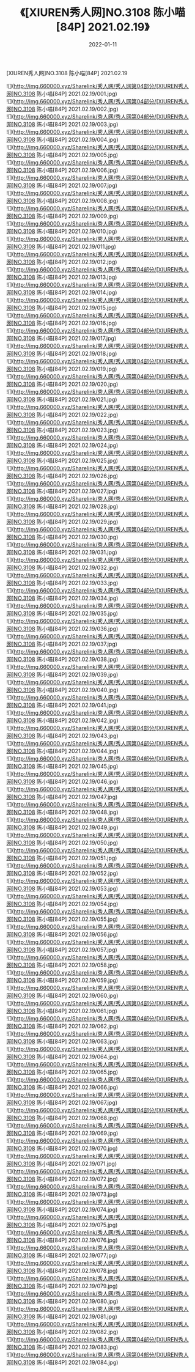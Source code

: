 ﻿---
layout: post
title:  《[XIUREN秀人网]NO.3108 陈小喵[84P] 2021.02.19》
date:   2022-01-11
img: http://img.660000.xyz/Sharelink/秀人网/秀人网第04部分/[XIUREN秀人网]NO.3108 陈小喵[84P] 2021.02.19/000.jpg
categories: [美女, 清纯, 唯美]
---

[XIUREN秀人网]NO.3108 陈小喵[84P] 2021.02.19

 ![](http://img.660000.xyz/Sharelink/秀人网/秀人网第04部分/[XIUREN秀人网]NO.3108 陈小喵[84P] 2021.02.19/001.jpg) <br>![](http://img.660000.xyz/Sharelink/秀人网/秀人网第04部分/[XIUREN秀人网]NO.3108 陈小喵[84P] 2021.02.19/002.jpg) <br>![](http://img.660000.xyz/Sharelink/秀人网/秀人网第04部分/[XIUREN秀人网]NO.3108 陈小喵[84P] 2021.02.19/003.jpg) <br>![](http://img.660000.xyz/Sharelink/秀人网/秀人网第04部分/[XIUREN秀人网]NO.3108 陈小喵[84P] 2021.02.19/004.jpg) <br>![](http://img.660000.xyz/Sharelink/秀人网/秀人网第04部分/[XIUREN秀人网]NO.3108 陈小喵[84P] 2021.02.19/005.jpg) <br>![](http://img.660000.xyz/Sharelink/秀人网/秀人网第04部分/[XIUREN秀人网]NO.3108 陈小喵[84P] 2021.02.19/006.jpg) <br>![](http://img.660000.xyz/Sharelink/秀人网/秀人网第04部分/[XIUREN秀人网]NO.3108 陈小喵[84P] 2021.02.19/007.jpg) <br>![](http://img.660000.xyz/Sharelink/秀人网/秀人网第04部分/[XIUREN秀人网]NO.3108 陈小喵[84P] 2021.02.19/008.jpg) <br>![](http://img.660000.xyz/Sharelink/秀人网/秀人网第04部分/[XIUREN秀人网]NO.3108 陈小喵[84P] 2021.02.19/009.jpg) <br>![](http://img.660000.xyz/Sharelink/秀人网/秀人网第04部分/[XIUREN秀人网]NO.3108 陈小喵[84P] 2021.02.19/010.jpg) <br>![](http://img.660000.xyz/Sharelink/秀人网/秀人网第04部分/[XIUREN秀人网]NO.3108 陈小喵[84P] 2021.02.19/011.jpg) <br>![](http://img.660000.xyz/Sharelink/秀人网/秀人网第04部分/[XIUREN秀人网]NO.3108 陈小喵[84P] 2021.02.19/012.jpg) <br>![](http://img.660000.xyz/Sharelink/秀人网/秀人网第04部分/[XIUREN秀人网]NO.3108 陈小喵[84P] 2021.02.19/013.jpg) <br>![](http://img.660000.xyz/Sharelink/秀人网/秀人网第04部分/[XIUREN秀人网]NO.3108 陈小喵[84P] 2021.02.19/014.jpg) <br>![](http://img.660000.xyz/Sharelink/秀人网/秀人网第04部分/[XIUREN秀人网]NO.3108 陈小喵[84P] 2021.02.19/015.jpg) <br>![](http://img.660000.xyz/Sharelink/秀人网/秀人网第04部分/[XIUREN秀人网]NO.3108 陈小喵[84P] 2021.02.19/016.jpg) <br>![](http://img.660000.xyz/Sharelink/秀人网/秀人网第04部分/[XIUREN秀人网]NO.3108 陈小喵[84P] 2021.02.19/017.jpg) <br>![](http://img.660000.xyz/Sharelink/秀人网/秀人网第04部分/[XIUREN秀人网]NO.3108 陈小喵[84P] 2021.02.19/018.jpg) <br>![](http://img.660000.xyz/Sharelink/秀人网/秀人网第04部分/[XIUREN秀人网]NO.3108 陈小喵[84P] 2021.02.19/019.jpg) <br>![](http://img.660000.xyz/Sharelink/秀人网/秀人网第04部分/[XIUREN秀人网]NO.3108 陈小喵[84P] 2021.02.19/020.jpg) <br>![](http://img.660000.xyz/Sharelink/秀人网/秀人网第04部分/[XIUREN秀人网]NO.3108 陈小喵[84P] 2021.02.19/021.jpg) <br>![](http://img.660000.xyz/Sharelink/秀人网/秀人网第04部分/[XIUREN秀人网]NO.3108 陈小喵[84P] 2021.02.19/022.jpg) <br>![](http://img.660000.xyz/Sharelink/秀人网/秀人网第04部分/[XIUREN秀人网]NO.3108 陈小喵[84P] 2021.02.19/023.jpg) <br>![](http://img.660000.xyz/Sharelink/秀人网/秀人网第04部分/[XIUREN秀人网]NO.3108 陈小喵[84P] 2021.02.19/024.jpg) <br>![](http://img.660000.xyz/Sharelink/秀人网/秀人网第04部分/[XIUREN秀人网]NO.3108 陈小喵[84P] 2021.02.19/025.jpg) <br>![](http://img.660000.xyz/Sharelink/秀人网/秀人网第04部分/[XIUREN秀人网]NO.3108 陈小喵[84P] 2021.02.19/026.jpg) <br>![](http://img.660000.xyz/Sharelink/秀人网/秀人网第04部分/[XIUREN秀人网]NO.3108 陈小喵[84P] 2021.02.19/027.jpg) <br>![](http://img.660000.xyz/Sharelink/秀人网/秀人网第04部分/[XIUREN秀人网]NO.3108 陈小喵[84P] 2021.02.19/028.jpg) <br>![](http://img.660000.xyz/Sharelink/秀人网/秀人网第04部分/[XIUREN秀人网]NO.3108 陈小喵[84P] 2021.02.19/029.jpg) <br>![](http://img.660000.xyz/Sharelink/秀人网/秀人网第04部分/[XIUREN秀人网]NO.3108 陈小喵[84P] 2021.02.19/030.jpg) <br>![](http://img.660000.xyz/Sharelink/秀人网/秀人网第04部分/[XIUREN秀人网]NO.3108 陈小喵[84P] 2021.02.19/031.jpg) <br>![](http://img.660000.xyz/Sharelink/秀人网/秀人网第04部分/[XIUREN秀人网]NO.3108 陈小喵[84P] 2021.02.19/032.jpg) <br>![](http://img.660000.xyz/Sharelink/秀人网/秀人网第04部分/[XIUREN秀人网]NO.3108 陈小喵[84P] 2021.02.19/033.jpg) <br>![](http://img.660000.xyz/Sharelink/秀人网/秀人网第04部分/[XIUREN秀人网]NO.3108 陈小喵[84P] 2021.02.19/034.jpg) <br>![](http://img.660000.xyz/Sharelink/秀人网/秀人网第04部分/[XIUREN秀人网]NO.3108 陈小喵[84P] 2021.02.19/035.jpg) <br>![](http://img.660000.xyz/Sharelink/秀人网/秀人网第04部分/[XIUREN秀人网]NO.3108 陈小喵[84P] 2021.02.19/036.jpg) <br>![](http://img.660000.xyz/Sharelink/秀人网/秀人网第04部分/[XIUREN秀人网]NO.3108 陈小喵[84P] 2021.02.19/037.jpg) <br>![](http://img.660000.xyz/Sharelink/秀人网/秀人网第04部分/[XIUREN秀人网]NO.3108 陈小喵[84P] 2021.02.19/038.jpg) <br>![](http://img.660000.xyz/Sharelink/秀人网/秀人网第04部分/[XIUREN秀人网]NO.3108 陈小喵[84P] 2021.02.19/039.jpg) <br>![](http://img.660000.xyz/Sharelink/秀人网/秀人网第04部分/[XIUREN秀人网]NO.3108 陈小喵[84P] 2021.02.19/040.jpg) <br>![](http://img.660000.xyz/Sharelink/秀人网/秀人网第04部分/[XIUREN秀人网]NO.3108 陈小喵[84P] 2021.02.19/041.jpg) <br>![](http://img.660000.xyz/Sharelink/秀人网/秀人网第04部分/[XIUREN秀人网]NO.3108 陈小喵[84P] 2021.02.19/042.jpg) <br>![](http://img.660000.xyz/Sharelink/秀人网/秀人网第04部分/[XIUREN秀人网]NO.3108 陈小喵[84P] 2021.02.19/043.jpg) <br>![](http://img.660000.xyz/Sharelink/秀人网/秀人网第04部分/[XIUREN秀人网]NO.3108 陈小喵[84P] 2021.02.19/044.jpg) <br>![](http://img.660000.xyz/Sharelink/秀人网/秀人网第04部分/[XIUREN秀人网]NO.3108 陈小喵[84P] 2021.02.19/045.jpg) <br>![](http://img.660000.xyz/Sharelink/秀人网/秀人网第04部分/[XIUREN秀人网]NO.3108 陈小喵[84P] 2021.02.19/046.jpg) <br>![](http://img.660000.xyz/Sharelink/秀人网/秀人网第04部分/[XIUREN秀人网]NO.3108 陈小喵[84P] 2021.02.19/047.jpg) <br>![](http://img.660000.xyz/Sharelink/秀人网/秀人网第04部分/[XIUREN秀人网]NO.3108 陈小喵[84P] 2021.02.19/048.jpg) <br>![](http://img.660000.xyz/Sharelink/秀人网/秀人网第04部分/[XIUREN秀人网]NO.3108 陈小喵[84P] 2021.02.19/049.jpg) <br>![](http://img.660000.xyz/Sharelink/秀人网/秀人网第04部分/[XIUREN秀人网]NO.3108 陈小喵[84P] 2021.02.19/050.jpg) <br>![](http://img.660000.xyz/Sharelink/秀人网/秀人网第04部分/[XIUREN秀人网]NO.3108 陈小喵[84P] 2021.02.19/051.jpg) <br>![](http://img.660000.xyz/Sharelink/秀人网/秀人网第04部分/[XIUREN秀人网]NO.3108 陈小喵[84P] 2021.02.19/052.jpg) <br>![](http://img.660000.xyz/Sharelink/秀人网/秀人网第04部分/[XIUREN秀人网]NO.3108 陈小喵[84P] 2021.02.19/053.jpg) <br>![](http://img.660000.xyz/Sharelink/秀人网/秀人网第04部分/[XIUREN秀人网]NO.3108 陈小喵[84P] 2021.02.19/054.jpg) <br>![](http://img.660000.xyz/Sharelink/秀人网/秀人网第04部分/[XIUREN秀人网]NO.3108 陈小喵[84P] 2021.02.19/055.jpg) <br>![](http://img.660000.xyz/Sharelink/秀人网/秀人网第04部分/[XIUREN秀人网]NO.3108 陈小喵[84P] 2021.02.19/056.jpg) <br>![](http://img.660000.xyz/Sharelink/秀人网/秀人网第04部分/[XIUREN秀人网]NO.3108 陈小喵[84P] 2021.02.19/057.jpg) <br>![](http://img.660000.xyz/Sharelink/秀人网/秀人网第04部分/[XIUREN秀人网]NO.3108 陈小喵[84P] 2021.02.19/058.jpg) <br>![](http://img.660000.xyz/Sharelink/秀人网/秀人网第04部分/[XIUREN秀人网]NO.3108 陈小喵[84P] 2021.02.19/059.jpg) <br>![](http://img.660000.xyz/Sharelink/秀人网/秀人网第04部分/[XIUREN秀人网]NO.3108 陈小喵[84P] 2021.02.19/060.jpg) <br>![](http://img.660000.xyz/Sharelink/秀人网/秀人网第04部分/[XIUREN秀人网]NO.3108 陈小喵[84P] 2021.02.19/061.jpg) <br>![](http://img.660000.xyz/Sharelink/秀人网/秀人网第04部分/[XIUREN秀人网]NO.3108 陈小喵[84P] 2021.02.19/062.jpg) <br>![](http://img.660000.xyz/Sharelink/秀人网/秀人网第04部分/[XIUREN秀人网]NO.3108 陈小喵[84P] 2021.02.19/063.jpg) <br>![](http://img.660000.xyz/Sharelink/秀人网/秀人网第04部分/[XIUREN秀人网]NO.3108 陈小喵[84P] 2021.02.19/064.jpg) <br>![](http://img.660000.xyz/Sharelink/秀人网/秀人网第04部分/[XIUREN秀人网]NO.3108 陈小喵[84P] 2021.02.19/065.jpg) <br>![](http://img.660000.xyz/Sharelink/秀人网/秀人网第04部分/[XIUREN秀人网]NO.3108 陈小喵[84P] 2021.02.19/066.jpg) <br>![](http://img.660000.xyz/Sharelink/秀人网/秀人网第04部分/[XIUREN秀人网]NO.3108 陈小喵[84P] 2021.02.19/067.jpg) <br>![](http://img.660000.xyz/Sharelink/秀人网/秀人网第04部分/[XIUREN秀人网]NO.3108 陈小喵[84P] 2021.02.19/068.jpg) <br>![](http://img.660000.xyz/Sharelink/秀人网/秀人网第04部分/[XIUREN秀人网]NO.3108 陈小喵[84P] 2021.02.19/069.jpg) <br>![](http://img.660000.xyz/Sharelink/秀人网/秀人网第04部分/[XIUREN秀人网]NO.3108 陈小喵[84P] 2021.02.19/070.jpg) <br>![](http://img.660000.xyz/Sharelink/秀人网/秀人网第04部分/[XIUREN秀人网]NO.3108 陈小喵[84P] 2021.02.19/071.jpg) <br>![](http://img.660000.xyz/Sharelink/秀人网/秀人网第04部分/[XIUREN秀人网]NO.3108 陈小喵[84P] 2021.02.19/072.jpg) <br>![](http://img.660000.xyz/Sharelink/秀人网/秀人网第04部分/[XIUREN秀人网]NO.3108 陈小喵[84P] 2021.02.19/073.jpg) <br>![](http://img.660000.xyz/Sharelink/秀人网/秀人网第04部分/[XIUREN秀人网]NO.3108 陈小喵[84P] 2021.02.19/074.jpg) <br>![](http://img.660000.xyz/Sharelink/秀人网/秀人网第04部分/[XIUREN秀人网]NO.3108 陈小喵[84P] 2021.02.19/075.jpg) <br>![](http://img.660000.xyz/Sharelink/秀人网/秀人网第04部分/[XIUREN秀人网]NO.3108 陈小喵[84P] 2021.02.19/076.jpg) <br>![](http://img.660000.xyz/Sharelink/秀人网/秀人网第04部分/[XIUREN秀人网]NO.3108 陈小喵[84P] 2021.02.19/077.jpg) <br>![](http://img.660000.xyz/Sharelink/秀人网/秀人网第04部分/[XIUREN秀人网]NO.3108 陈小喵[84P] 2021.02.19/078.jpg) <br>![](http://img.660000.xyz/Sharelink/秀人网/秀人网第04部分/[XIUREN秀人网]NO.3108 陈小喵[84P] 2021.02.19/079.jpg) <br>![](http://img.660000.xyz/Sharelink/秀人网/秀人网第04部分/[XIUREN秀人网]NO.3108 陈小喵[84P] 2021.02.19/080.jpg) <br>![](http://img.660000.xyz/Sharelink/秀人网/秀人网第04部分/[XIUREN秀人网]NO.3108 陈小喵[84P] 2021.02.19/081.jpg) <br>![](http://img.660000.xyz/Sharelink/秀人网/秀人网第04部分/[XIUREN秀人网]NO.3108 陈小喵[84P] 2021.02.19/082.jpg) <br>![](http://img.660000.xyz/Sharelink/秀人网/秀人网第04部分/[XIUREN秀人网]NO.3108 陈小喵[84P] 2021.02.19/083.jpg) <br>![](http://img.660000.xyz/Sharelink/秀人网/秀人网第04部分/[XIUREN秀人网]NO.3108 陈小喵[84P] 2021.02.19/084.jpg) <br>